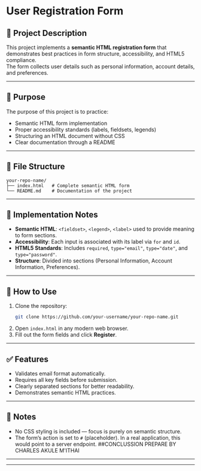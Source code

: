 # User Registration Form

## 📖 Project Description
This project implements a **semantic HTML registration form** that demonstrates best practices in form structure, accessibility, and HTML5 compliance.  
The form collects user details such as personal information, account details, and preferences.

---

## 🎯 Purpose
The purpose of this project is to practice:
- Semantic HTML form implementation
- Proper accessibility standards (labels, fieldsets, legends)
- Structuring an HTML document without CSS
- Clear documentation through a README

---

## 📂 File Structure
```
your-repo-name/
├── index.html   # Complete semantic HTML form
└── README.md    # Documentation of the project
```

---

## 📝 Implementation Notes
- **Semantic HTML**: `<fieldset>`, `<legend>`, `<label>` used to provide meaning to form sections.  
- **Accessibility**: Each input is associated with its label via `for` and `id`.  
- **HTML5 Standards**: Includes `required`, `type="email"`, `type="date"`, and `type="password"`.  
- **Structure**: Divided into sections (Personal Information, Account Information, Preferences).  

---

## 🚀 How to Use
1. Clone the repository:
   ```bash
   git clone https://github.com/your-username/your-repo-name.git
   ```
2. Open `index.html` in any modern web browser.
3. Fill out the form fields and click **Register**.

---

## ✅ Features
- Validates email format automatically.
- Requires all key fields before submission.
- Clearly separated sections for better readability.
- Demonstrates semantic HTML practices.

---

## 📌 Notes
- No CSS styling is included — focus is purely on semantic structure.
- The form’s action is set to `#` (placeholder). In a real application, this would point to a server endpoint.
##CONCLUSSION
PREPARE BY CHARLES AKULE M'ITHAI
---

---